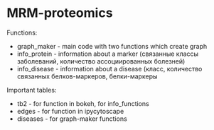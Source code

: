 # MRM-proteomics

Functions:
- graph_maker - main code with two functions which create graph
- info_protein - information about a marker (связанные классы заболеваний, количество ассоциированных болезней)
- info_disease - information about a disease (класс, количество связанных белков-маркеров, белки-маркеры

Important tables:
- tb2 - for function in bokeh, for info_functions
- edges - for function in ipycytoscape
- diseases - for graph-maker functions
